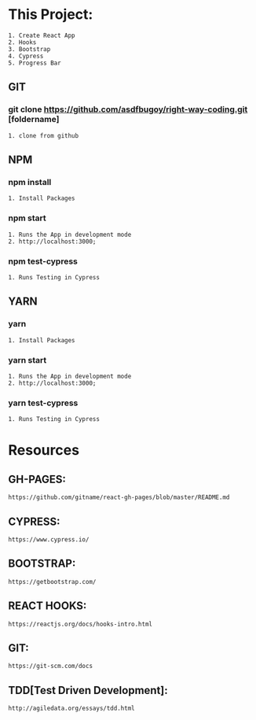 # This Project:
    1. Create React App
    2. Hooks
    3. Bootstrap
    4. Cypress
    5. Progress Bar

## GIT

### git clone https://github.com/asdfbugoy/right-way-coding.git [foldername]

    1. clone from github

## NPM

### npm install

    1. Install Packages

### npm start

    1. Runs the App in development mode
    2. http://localhost:3000;

### npm test-cypress

    1. Runs Testing in Cypress

## YARN

### yarn

    1. Install Packages

### yarn start

    1. Runs the App in development mode
    2. http://localhost:3000;

### yarn test-cypress

    1. Runs Testing in Cypress

# Resources

## GH-PAGES: 

    https://github.com/gitname/react-gh-pages/blob/master/README.md

## CYPRESS: 

    https://www.cypress.io/

## BOOTSTRAP: 

    https://getbootstrap.com/

## REACT HOOKS: 
    https://reactjs.org/docs/hooks-intro.html

## GIT:

    https://git-scm.com/docs

## TDD[Test Driven Development]:

    http://agiledata.org/essays/tdd.html